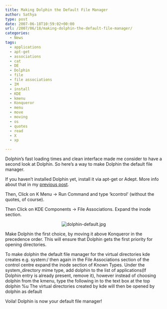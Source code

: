 ```yaml
---
title: Making Dolphin the Default File Manager
author: Sathya
type: post
date: 2007-06-18T10:59:02+00:00
url: /2007/06/18/making-dolphin-the-default-file-manager/
categories:
  - News
tags:
  - applications
  - apt-get
  - associations
  - cat
  - DE
  - Dolphin
  - file
  - file associations
  - IM
  - install
  - KDE
  - kmenu
  - Konqueror
  - menu
  - move
  - moving
  - os
  - quotes
  - read
  - X
  - xp

---
```

Dolphin&#8217;s fast loading times and clean interface made me consider to have a second look at Dolphin. So here&#8217;s a way to make Dolphin the default file manager.

If you haven&#8217;t installed Dolphin yet, install it via apt-get or Adept. More info about that in my [previous post][1].

Then, Click on K Menu -> Run Command and type &#8216;kcontrol&#8217; (without the quotes, of course).

Then Click on KDE Components -> File Associations. Expand the inode section.</p> 

<p style="text-align:center;">
  <img src="http://sathyasays.wordpress.com/files/2007/06/dolphin-default.thumbnail.jpg" alt="dolphin-default.jpg" />
</p>

</a>Make Dolphin the first choice, by moving it above Konqueror in the precedence order. This will ensure that Dolphin gets the first priority for opening directories.

To make dolphin the default file manager for the virtual directories kde creates e.g. system:/ then again in the File Associations section of the control centre expand the inode section of Known Types. Under the system_directory mime type, add dolphin to the list of applications(If Dolphin entry is already present, remove it), however instead of choosing dolphin from the kmenu, type the following in to the text box at the top dolphin %u The virtual directories created by kde will then be opened by dolphin as default

Voila! Dolphin is now your default file manager!

 [1]: http://sathyasays.wordpress.com/2007/06/14/a-look-at-dolphin/